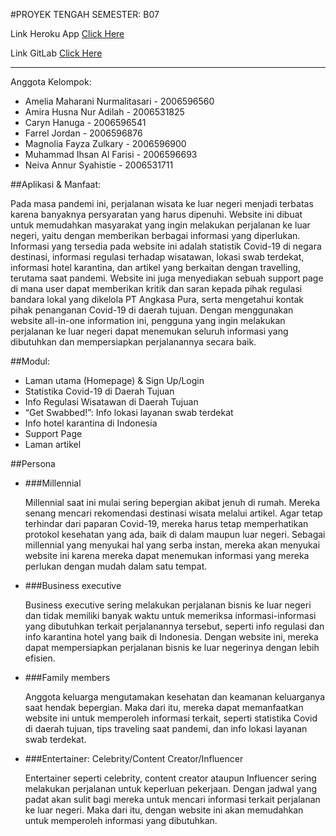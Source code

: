 #PROYEK TENGAH SEMESTER: B07

Link Heroku App [Click Here](https://dashboard.heroku.com/apps/pbp-b07)

Link GitLab [Click Here](https://gitlab.com/amira.husna01/pbp-b07.git)

---

Anggota Kelompok:

- Amelia Maharani Nurmalitasari - 2006596560
- Amira Husna Nur Adilah - 2006531825
- Caryn Hanuga - 2006596541
- Farrel Jordan - 2006596876
- Magnolia Fayza Zulkary - 2006596900
- Muhammad Ihsan Al Farisi - 2006596693
- Neiva Annur Syahistie - 2006531711

##Aplikasi & Manfaat:

Pada masa pandemi ini, perjalanan wisata ke luar negeri menjadi terbatas karena banyaknya persyaratan yang harus 
dipenuhi. Website ini dibuat untuk memudahkan masyarakat yang ingin melakukan perjalanan ke luar negeri, yaitu dengan 
memberikan berbagai informasi yang diperlukan. Informasi yang tersedia pada website ini adalah statistik Covid-19 di 
negara destinasi, informasi regulasi terhadap wisatawan, lokasi swab terdekat, informasi hotel karantina, dan artikel 
yang berkaitan dengan travelling, terutama saat pandemi. Website ini juga menyediakan sebuah support page di mana user 
dapat memberikan kritik dan saran kepada pihak regulasi bandara lokal yang dikelola PT Angkasa Pura, serta mengetahui 
kontak pihak penanganan Covid-19 di daerah tujuan. Dengan menggunakan website all-in-one information ini, pengguna yang 
ingin melakukan perjalanan ke luar negeri dapat menemukan seluruh informasi yang dibutuhkan dan mempersiapkan 
perjalanannya secara baik.

##Modul:

- Laman utama (Homepage) & Sign Up/Login 
- Statistika Covid-19 di Daerah Tujuan 
- Info Regulasi Wisatawan di Daerah Tujuan 
- “Get Swabbed!”: Info lokasi layanan swab terdekat 
- Info hotel karantina di Indonesia 
- Support Page 
- Laman artikel


##Persona

- ###Millennial
  
  Millennial saat ini mulai sering bepergian akibat jenuh di rumah. Mereka senang mencari rekomendasi destinasi wisata 
melalui artikel. Agar tetap terhindar dari paparan Covid-19, mereka harus tetap memperhatikan protokol kesehatan yang 
ada, baik di dalam maupun luar negeri. Sebagai millennial yang menyukai hal yang serba instan, mereka akan menyukai 
website ini karena mereka dapat menemukan informasi yang mereka perlukan dengan mudah dalam satu tempat.

- ###Business executive

  Business executive sering melakukan perjalanan bisnis ke luar negeri dan tidak memiliki banyak waktu untuk memeriksa 
informasi-informasi yang dibutuhkan terkait perjalanannya tersebut, seperti info regulasi dan info karantina hotel 
yang baik di Indonesia. Dengan website ini, mereka dapat mempersiapkan perjalanan bisnis ke luar negerinya dengan 
lebih efisien.

- ###Family members

  Anggota keluarga mengutamakan kesehatan dan keamanan keluarganya saat hendak bepergian. Maka dari itu, mereka dapat 
memanfaatkan website ini untuk memperoleh informasi terkait, seperti statistika Covid di daerah tujuan, tips traveling
saat pandemi, dan info lokasi layanan swab terdekat.

- ###Entertainer: Celebrity/Content Creator/Influencer

  Entertainer seperti celebrity, content creator ataupun Influencer sering melakukan perjalanan untuk keperluan 
pekerjaan. Dengan jadwal yang padat akan sulit bagi mereka untuk mencari informasi terkait perjalanan ke luar negeri. 
Maka dari itu, dengan website ini akan memudahkan untuk memperoleh informasi yang dibutuhkan.
